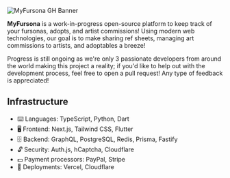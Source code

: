 ![MyFursona GH Banner](https://user-images.githubusercontent.com/94678583/236108709-f581295e-2d0d-41ad-bdde-f0aa8db70907.png)

**MyFursona** is a work-in-progress open-source platform to keep track of your fursonas, adopts, and artist commissions! Using modern web technologies, our goal is to make sharing ref sheets, managing art commissions to artists, and adoptables a breeze!

Progress is still ongoing as we're only 3 passionate developers from around the world making this project a reality; if you'd like to help out with the development process, feel free to open a pull request! Any type of feedback is appreciated!

## Infrastructure

- ⌨️ Languages: TypeScript, Python, Dart
- 🖥️ Frontend: Next.js, Tailwind CSS, Flutter
- 🗄️ Backend: GraphQL, PostgreSQL, Redis, Prisma, Fastify
- 🔓 Security: Auth.js, hCaptcha, Cloudflare
- 💵 Payment processors: PayPal, Stripe
- 🚀 Deployments: Vercel, Cloudflare
